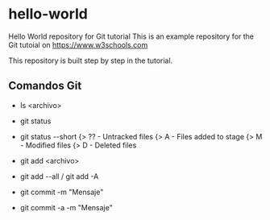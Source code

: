 # hello-world
Hello World repository for Git tutorial
This is an example repository for the Git tutoial on https://www.w3schools.com

This repository is built step by step in the tutorial.

## Comandos Git
- ls &lt;archivo&gt;
- git status
- git status --short
    {>  ?? - Untracked files
    {>  A - Files added to stage
    {>  M - Modified files
    {>  D - Deleted files

- git add &lt;archivo&gt;
- git add --all / git add -A
- git commit -m "Mensaje"
- git commit -a -m "Mensaje"